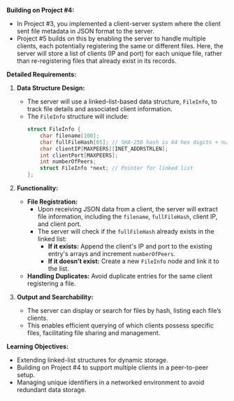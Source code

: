 **Building on Project #4:**
- In Project #3, you implemented a client-server system where the client sent file metadata in JSON format to the server.
- Project #5 builds on this by enabling the server to handle multiple clients, each potentially registering the same or different files. Here, the server will store a list of clients (IP and port) for each unique file, rather than re-registering files that already exist in its records.

**Detailed Requirements:**

1. **Data Structure Design:**
   - The server will use a linked-list-based data structure, `FileInfo`, to track file details and associated client information.
   - The `FileInfo` structure will include:
     ```c
     struct FileInfo {
         char filename[100];
         char fullFileHash[65]; // SHA-256 hash is 64 hex digits + null terminator
         char clientIP[MAXPEERS][INET_ADDRSTRLEN];
         int clientPort[MAXPEERS];
         int numberOfPeers;
         struct FileInfo *next; // Pointer for linked list
     };
     ```

2. **Functionality:**
   - **File Registration:**
     - Upon receiving JSON data from a client, the server will extract file information, including the `filename`, `fullFileHash`, client IP, and client port.
     - The server will check if the `fullFileHash` already exists in the linked list:
       - **If it exists:** Append the client's IP and port to the existing entry's arrays and increment `numberOfPeers`.
       - **If it doesn’t exist:** Create a new `FileInfo` node and link it to the list.
   - **Handling Duplicates:** Avoid duplicate entries for the same client registering a file.

3. **Output and Searchability:**
   - The server can display or search for files by hash, listing each file’s clients.
   - This enables efficient querying of which clients possess specific files, facilitating file sharing and management.

**Learning Objectives:**
- Extending linked-list structures for dynamic storage.
- Building on Project #4 to support multiple clients in a peer-to-peer setup.
- Managing unique identifiers in a networked environment to avoid redundant data storage.